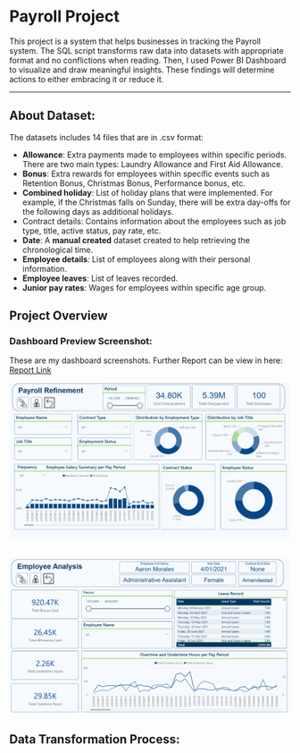 # Payroll Project
This project is a system that helps businesses in tracking the Payroll system. The SQL script transforms raw data into datasets with appropriate format and no conflictions when reading. Then, I used Power BI Dashboard to visualize and draw meaningful insights. These findings will determine actions to either embracing it or reduce it.

---

## About Dataset:

The datasets includes 14 files that are in .csv format:
- **Allowance**: Extra payments made to employees within specific periods. There are
two main types: Laundry Allowance and First Aid Allowance.
- **Bonus**: Extra rewards for employees within specific events such as Retention Bonus,
Christmas Bonus, Performance bonus, etc.
- **Combined holiday**: List of holiday plans that were implemented. For example, if the
Christmas falls on Sunday, there will be extra day-offs for the following days as
additional holidays.
- Contract details: Contains information about the employees such as job type, title,
active status, pay rate, etc.
- **Date**: A **manual created** dataset created to help retrieving the chronological time.
- **Employee details**: List of employees along with their personal information.
- **Employee leaves**: List of leaves recorded.
- **Junior pay rates**: Wages for employees within specific age group.

## Project Overview

### Dashboard Preview Screenshot:
These are my dashboard screenshots. Further Report can be view in here: [Report Link](https://github.com/minhD03/Payroll-Project/blob/9531a8b92243f0e47f6c6749846aaf5dfaa170df/Payroll%20Report-%20Nhat%20Minh%20Dang.pdf)

![alt text](https://github.com/minhD03/Payroll-Project/blob/34def8fb7416c1a571bd876d1d7e0f672d19944f/Images/Dashboard%201.png)

![alt text](https://github.com/minhD03/Payroll-Project/blob/34def8fb7416c1a571bd876d1d7e0f672d19944f/Images/Dashboard%202.png)
---

## Data Transformation Process:










